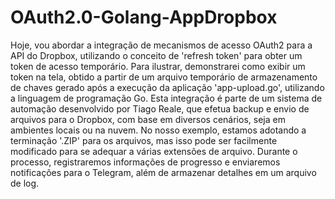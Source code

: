 # OAuth2.0-Golang-AppDropbox

Hoje, vou abordar a integração de mecanismos de acesso OAuth2 para a API do Dropbox, utilizando o conceito de 'refresh token' para obter um token de acesso temporário. Para ilustrar, demonstrarei como exibir um token na tela, obtido a partir de um arquivo temporário de armazenamento de chaves gerado após a execução da aplicação 'app-upload.go', utilizando a linguagem de programação Go.
Esta integração é parte de um sistema de automação desenvolvido por Tiago Reale, que efetua backup e envio de arquivos para o Dropbox, com base em diversos cenários, seja em ambientes locais ou na nuvem. No nosso exemplo, estamos adotando a terminação '.ZIP' para os arquivos, mas isso pode ser facilmente modificado para se adequar a várias extensões de arquivo.
Durante o processo, registraremos informações de progresso e enviaremos notificações para o Telegram, além de armazenar detalhes em um arquivo de log.

